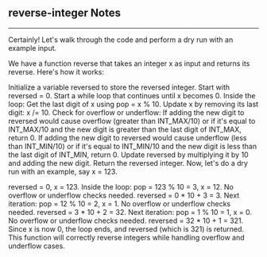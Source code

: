 <h2>reverse-integer Notes</h2><hr>Certainly! Let's walk through the code and perform a dry run with an example input.

We have a function reverse that takes an integer x as input and returns its reverse. Here's how it works:

Initialize a variable reversed to store the reversed integer. Start with reversed = 0.
Start a while loop that continues until x becomes 0.
Inside the loop:
Get the last digit of x using pop = x % 10.
Update x by removing its last digit: x /= 10.
Check for overflow or underflow:
If adding the new digit to reversed would cause overflow (greater than INT_MAX/10) or if it's equal to INT_MAX/10 and the new digit is greater than the last digit of INT_MAX, return 0.
If adding the new digit to reversed would cause underflow (less than INT_MIN/10) or if it's equal to INT_MIN/10 and the new digit is less than the last digit of INT_MIN, return 0.
Update reversed by multiplying it by 10 and adding the new digit.
Return the reversed integer.
Now, let's do a dry run with an example, say x = 123.

reversed = 0, x = 123.
Inside the loop:
pop = 123 % 10 = 3, x = 12.
No overflow or underflow checks needed.
reversed = 0 * 10 + 3 = 3.
Next iteration:
pop = 12 % 10 = 2, x = 1.
No overflow or underflow checks needed.
reversed = 3 * 10 + 2 = 32.
Next iteration:
pop = 1 % 10 = 1, x = 0.
No overflow or underflow checks needed.
reversed = 32 * 10 + 1 = 321.
Since x is now 0, the loop ends, and reversed (which is 321) is returned.
This function will correctly reverse integers while handling overflow and underflow cases.